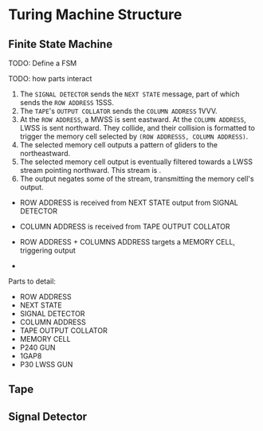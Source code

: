 # Turing Machine Structure

## Finite State Machine

TODO: Define a FSM

TODO: how parts interact

1. The `SIGNAL DETECTOR` sends the `NEXT STATE` message, part of which sends the `ROW ADDRESS` 1SSS.
2. The `TAPE`'s `OUTPUT COLLATOR` sends the `COLUMN ADDRESS` 1VVV.
3. At the `ROW ADDRESS`, a MWSS is sent eastward. At the `COLUMN ADDRESS`, LWSS is sent northward. They collide, and their collision is formatted to trigger the memory cell selected by `(ROW ADDRESSS, COLUMN ADDRESS)`.
4. The selected memory cell outputs a pattern of gliders to the northeastward.
5. The selected memory cell output is eventually filtered towards a LWSS stream pointing northward. This stream is .
7. The output negates some of the stream, transmitting the memory cell's output.


- ROW ADDRESS is received from NEXT STATE output from SIGNAL DETECTOR
- COLUMN ADDRESS is received from TAPE OUTPUT COLLATOR
- ROW ADDRESS + COLUMNS ADDRESS targets a MEMORY CELL, triggering output

- 

Parts to detail:
- ROW ADDRESS
- NEXT STATE
- SIGNAL DETECTOR
- COLUMN ADDRESS
- TAPE OUTPUT COLLATOR
- MEMORY CELL
- P240 GUN
- 1GAP8
- P30 LWSS GUN

## Tape



## Signal Detector

